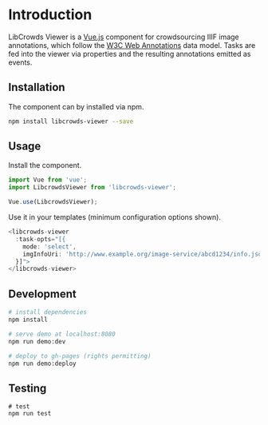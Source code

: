 # Introduction

LibCrowds Viewer is a [Vue.js](https://vuejs.org/v2/guide/) component for crowdsourcing IIIF image annotations, which follow the [W3C Web Annotations](https://www.w3.org/TR/annotation-model/) data model. Tasks are fed into the viewer via properties and the resulting annotations emitted as events.

## Installation

The component can by installed via npm.

```bash
npm install libcrowds-viewer --save
```

## Usage

Install the component.

```js
import Vue from 'vue';
import LibcrowdsViewer from 'libcrowds-viewer';

Vue.use(LibcrowdsViewer);
```

Use it in your templates \(minimum configuration options shown\).

```js
<libcrowds-viewer
  :task-opts="[{
    mode: 'select',
    imgInfoUri: 'http://www.example.org/image-service/abcd1234/info.json'
  }]">
</libcrowds-viewer>
```

## Development

``` bash
# install dependencies
npm install

# serve demo at localhost:8080
npm run demo:dev

# deploy to gh-pages (rights permitting)
npm run demo:deploy
```

## Testing

```
# test
npm run test
```



